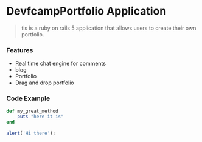 # DevfcampPortfolio Application

>tis is a ruby on rails 5 application that allows users to create their own portfolio.

### Features

- Real time chat engine for comments
- blog
- Portfolio
- Drag and drop portfolio

### Code Example

```ruby
def my_great_method
    puts "here it is"
end
```

```javascript
alert('Hi there');
```